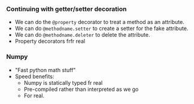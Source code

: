 ### Continuing with getter/setter decoration
- We can do the `@property` decorator to treat a method as an attribute.
- We can do `@methodname.setter` to create a setter for the fake attribute.
- We can do `@methodname.deleter` to delete the attribute.
- Property decorators frfr real

### Numpy
- "Fast python math stuff"
- Speed benefits:
	- Numpy is statically typed fr real
	- Pre-compiled rather than interpreted as we go
	- For real.